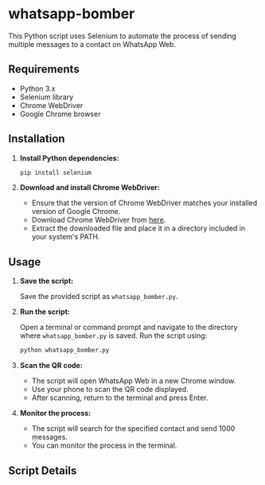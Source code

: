 

# whatsapp-bomber

This Python script uses Selenium to automate the process of sending multiple messages to a contact on WhatsApp Web.

## Requirements

- Python 3.x
- Selenium library
- Chrome WebDriver
- Google Chrome browser

## Installation

1. **Install Python dependencies:**

    ```sh
    pip install selenium
    ```

2. **Download and install Chrome WebDriver:**

    - Ensure that the version of Chrome WebDriver matches your installed version of Google Chrome.
    - Download Chrome WebDriver from [here](https://sites.google.com/a/chromium.org/chromedriver/downloads).
    - Extract the downloaded file and place it in a directory included in your system's PATH.

## Usage

1. **Save the script:**

    Save the provided script as `whatsapp_bomber.py`.

2. **Run the script:**

    Open a terminal or command prompt and navigate to the directory where `whatsapp_bomber.py` is saved. Run the script using:

    ```sh
    python whatsapp_bomber.py
    ```

3. **Scan the QR code:**

    - The script will open WhatsApp Web in a new Chrome window.
    - Use your phone to scan the QR code displayed.
    - After scanning, return to the terminal and press Enter.

4. **Monitor the process:**

    - The script will search for the specified contact and send 1000 messages.
    - You can monitor the process in the terminal.

## Script Details
